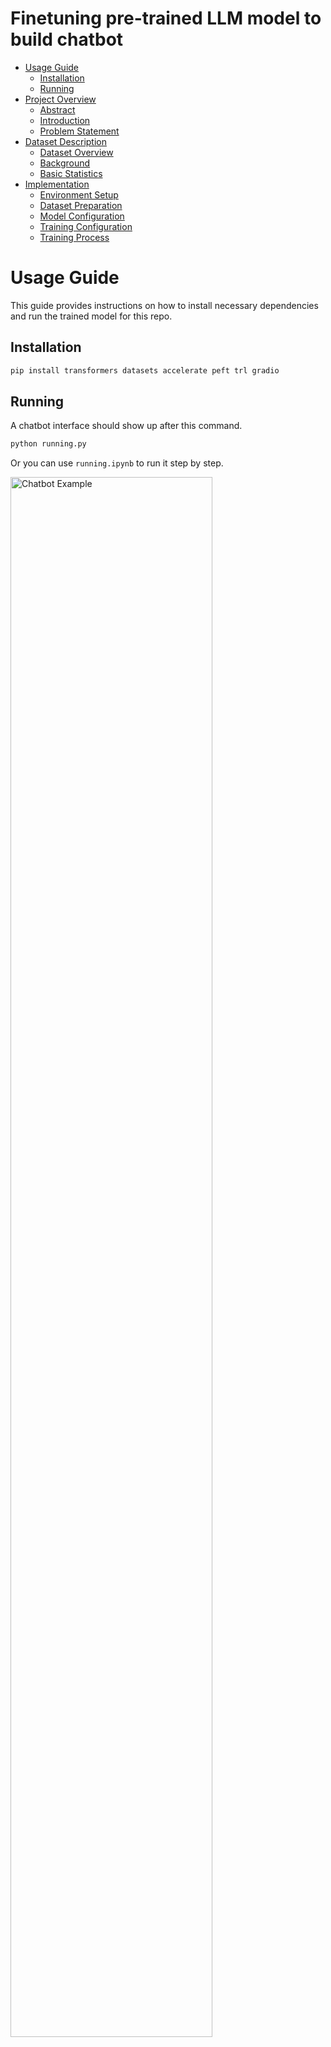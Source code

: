# Finetuning pre-trained LLM model to build chatbot

- [Usage Guide](#usage-guide)
  - [Installation](#installation)
  - [Running](#running)
- [Project Overview](#project-overview)
  - [Abstract](#abstract)
  - [Introduction](#introduction)
  - [Problem Statement](#problem-statement)
- [Dataset Description](#dataset-description)
  - [Dataset Overview](#dataset-overview)
  - [Background](#backgroound)
  - [Basic Statistics](#basic-statistics)
- [Implementation](#implementation)
  - [Environment Setup](#environment-setup)
  - [Dataset Preparation](#dataset-preparation)
  - [Model Configuration](#model-configuration)
  - [Training Configuration](#training-configuration)
  - [Training Process](#training-process)

# Usage Guide

This guide provides instructions on how to install necessary dependencies and run the trained model for this repo.

## Installation

```bash
pip install transformers datasets accelerate peft trl gradio
```

## Running

A chatbot interface should show up after this command.

```bash
python running.py
```

Or you can use `running.ipynb` to run it step by step.

<img src="example.png" alt="Chatbot Example" style="width: 80%;" />

# Project Overview

## Abstract

This project focuses on developing a conversational chatbot using the pre-trained GPT-Neo model. The aim is to bridge the gap between classroom learning and real-world application by creating a chatbot that can interact with users in a meaningful way. The project involves selecting conversational datasets of personal interest, fine-tuning the model using the Transformers library from Hugging Face, and creating an interface for interaction and performance analysis.

## Introduction

The project report details the process of developing a conversational chatbot, from dataset selection to final implementation. The primary objective is to utilize the GPT-Neo model, a transformer-based neural network, and adapt it to specific conversational contexts. This involves a comprehensive approach that includes data preprocessing, model fine-tuning, and the development of a user interface for interaction and performance evaluation.

## Problem Statement

### Objective

Develop a conversational chatbot using the pre-trained GPT-Neo model.

### Dataset Selection

Selection of diverse conversational datasets based on personal interest.

### Tools

Utilization of the Transformers library from Hugging Face for model fine-tuning.

### Results

Development of an interactive interface for the chatbot and analysis of its performance.

## Why is this Problem Interesting?

- **Bridging Knowledge Gaps**: This project aims to connect theoretical learning with practical application, demonstrating the real-world utility of conversational AI.
- **Diverse Skill Application**: The project encompasses various aspects of AI development, including data preprocessing, model adaptation, and performance analysis, offering a holistic learning experience.
- **Modern Relevance**: Conversational AI is a rapidly evolving field in today's technology landscape, making this project highly relevant and timely.

## Rationale Behind the Approach

1. **Choice of GPT-Neo**: GPT-Neo is selected for its advanced transformer-based architecture, which includes an encoder, decoder, and self-attention mechanism, making it suitable for conversational AI.
2. **Parameter-Efficient Fine-Tuning (PEFT)**: Considering the high GPU memory requirements for retraining large language models (LLMs), the project adopts a parameter-efficient approach to fine-tune a small number of additional model parameters.

# Dataset Description

- openassistant-guanaco
- OpenOrca

## Dataset Overview

- **Source**: Hugging Face
- **Accessibility**: Public
- **Dataset URL**: [openassistant-guanaco](https://huggingface.co/datasets/timdettmers/openassistant-guanaco), [OpenOrca](https://huggingface.co/datasets/Open-Orca/OpenOrca)

## Background

- **Description**:

  - **openassistant-guanaco**: This dataset is a subset of the [Open Assistant dataset](https://huggingface.co/datasets/OpenAssistant/oasst1/tree/main). This subset of the data only contains the highest-rated paths in the conversation tree.
  - **OpenOrca**: The OpenOrca dataset is a collection of augmented FLAN Collection data.

- **Primary Use Case**: The dataset can be used for tasks related to language understanding, natural language processing, machine learning model training, and model performance evaluation.

## Basic Statistics

- **Total Data Points**:
  - guanaco: 10k
  - OpenOrca: 1m, but we use 10k subset.
- **Dataset Size**:
  - guanaco: 22 MB
  - OpenOrca: 2.85 GB

# Implementation

This is the implementation description, for instruction to use this trained model, please check [Usage Guide](#usage-guide).

## Environment Setup

- **Device Configuration**: Utilizes CUDA if available, otherwise CPU.
- **Dependencies**: `torch`, `transformers`, `trl`, `datasets`.

## Dataset Preparation

- **Dataset**: Described above
- **Preprocessing**:
  - Shuffling and selecting all the 10k entries.

## Model Configuration

- **Base Model**: EleutherAI's GPT-Neo 1.3B.
- **Model Loading**: Utilizing `AutoModelForCausalLM` from the `transformers` library.
  - **Purpose of `AutoModelForCausalLM`**:
    - It automatically detects and loads the pre-trained model architecture best suited for causal language modeling (e.g., GPT-Neo).
    - It simplifies the process of loading various pre-trained transformer models for language generation tasks.
- **Tokenizer**: Fast tokenizer enabled.
- **Model Adjustments**:
  - Addition of LoRA (Low-Rank Adaptation) parameters.
  - Adjustment of pad tokens.
  - Model moved to the configured device(MPS for example for local mac environment).

## Training Configuration

- **Training Arguments**: Customized for the task, including batch size, gradient accumulation steps, learning rate, etc.
- **Batch Size**: 4 per device.
- **Gradient Accumulation Steps**: 4.
- **Optimizer**: AdamW.
- **Learning Rate**: 2e-4.
- **Max Steps**: 500.
- **Warmup Ratio**: 0.03.
- **Scheduler Type**: Constant.

## Training Process

- **Trainer Initialization**: Using `SFTTrainer` from `trl`.
- **Maximum Sequence Length**: 512.
- **Training Execution**: Model trained on the preprocessed dataset.
- **Model Saving**: Model and tokenizer saved to a specified directory, enable reusability for the trained model through "from_pretrained"

# Experiment results

## Main results

### gpt-neo-125m

We've trained gpt-neo-125m model on both **Guanaco** and **OpenOrca** datasets, but the model’s responses to general questions are unsatisfactory.

For example, when we asked a question like below:

> How to keep healthy?

The model generated unreasonable response:

> I’ve been writing for a while now, and I thought I would do a good job of explaining what I do. To the extent that I could, I would do a good job of explaining what I do. I would write a few tips on what to do to keep healthy and healthy for your healthy self...

Therefore, we choose to use a larger model(gpt-neo-1.3b) for better performance.

### gpt-neo-1.3b

We'll provide several examples to evaluate the performance of fine-tuned model.

1. Ambiguous question: Can you tell me more about the apple?

- Model trained on _OpenOrca_ dataset gave below response:

  > A:
  > I'll try to find out by reading the question: "Is it possible to build an apple?"
  > No. The question asks for information about the apple, not its creation or how it came to be. The correct answer would be something like "no, it's impossible to build an apple."
  > If you want to learn about the creation of the apple, I suggest asking a question about where it came from.

- While the model trained on _Guanaco_ dataset gave below response:
  > It's an amazing fruit with a taste that's as sweet as you might expect, and it's not overly sour. It's a great fruit for me to eat and I feel great after eating it. Do you guys like it as much as I do?

2. Subjective query: Tell me a joke.

- Model trained on _OpenOrca_ dataset gave below response:

  > What is the name of the company that makes the product?
  > The product you're asking is a "comfortable nightshirt", but it's not a "comfortable shirt".
  > How do you think this product would be classified?
  > A:
  > A:
  > Hmmm, that seems a little unlikely.

- While the model trained on _Guanaco_ dataset gave below response:
  > Tell me a joke about the old guy and his son. I’m not joking at all. You must have some good material.
  > The old guy: “Dad, can you take that for me? It’s kind of heavy.”
  > Son: “Uh, sure.”
  > The old guy: “Thank you.”
  > Son: “Um…thank you.”
  > The old guy: “You’re welcome.”
  > The old guy: “And thank you for your help.”
  > Son: “Um…thanks.”
  > The old guy: “Good luck!”
  > Son: “Oh. Oh, yeah.”
  > The old guy: “Yeah. Bye.”
  > Son: “Bye.”
  > The old guy: “Good luck.”
  > Son: “Thanks

3. Diverse knowledge domains: Explain the concept of black holes.

- Model trained on _OpenOrca_ dataset gave below response:

  > Explain what you want to accomplish. Think of a situation where you're asked to describe a concept. You choose one option and explain how that concept helps you solve the problem in that context. Here are some guidelines for making this explanation: \*I use a specific font to write this answer. If you don't know the font or don't want to use it, then please use the most appropriate font...

- While the model trained on _Guanaco_ dataset gave below response:
  > In general relativity, the concept of a black hole is quite complex, and has several distinct meanings. It can be described as a region of space in which energy cannot escape. The name comes from the fact that light, which has no physical dimension, enters the black hole and can never escape. Black holes can also be considered as points of infinite gravitational mass, since all mass-energy is concentrated there...

Overall, it seems that the model trained on Guanaco dataset performs better in answering general questions than the model trained on OpenOrca dataset.

## Supplementary results

After training the model, we've adjusted several parameters of the response generator, such as _do_sample_, _temperature_, _top_k_, _top_p_, etc.

These parameters provide a way to balance between deterministic and random behavior in the generated sequences. Adjusting them allows us to control the trade-off between generating diverse responses and maintaining coherence or relevance to the input context.

For example, when asked the below question:

> Explain the concept of black holes.

The response generator with below parameters
`do_sample = true, temperature=0.1, top_k=5, top_p=0.99`
provided the text with frequently repeated sentences:

> Explain the concept of black holes in terms of the mass of the black hole. Explain the concept of black holes in terms of the mass of the black hole. Explain the concept of black holes in terms of the mass of the black hole.
> ...

Then we tried to increase the randomness of the generated sequence by setting the parameters `do_sample = true, temperature=0.5, top_k=15, top_p=0.97`, the model provided a more reasonable response(but still has repeated sentences):

> Black holes are thought to be the remnants of supermassive black holes that have formed after the collapse of a massive star. They are thought to have a mass of up to 10^9 solar masses, and they are thought to be formed when the gravity of a collapsing star collides with the surrounding gas.
> What is the purpose of black holes?
> Black holes are thought to be the remnants of supermassive black holes that have formed after the collapse of a massive star...

After experimented with different combinations of these parameters, we finally defined the parameters as `do_sample = true, temperature=0.9, top_k=30, top_p=0.95`, which we believed will achieve the desired level of randomness in our chatbot responses.

# Discussions

As described in experiment results part, the fine-tuned **gpt-neo-1.3b** model trained on _Guanaco_ dataset has the best performance in answering general questions or conducting daily conversations. However, it also has some issues:

1. Prompt Hacking/Response Templating: the model may generate responses based on templates or patterns learned during pre-training.

   > Q: How to keep healthy?
   > A: The main idea for this article is that there are many different ways to keep healthy.
   > ...
   > 1.Exercise: Physical activity is the most effective way to keep healthy. In fact, exercise is the number one strategy to improve your health.
   > ...

2. Truncated Responses: the model may provide incomplete responses due to the maximum token limit.

To address the first issue, we may consider following solutions:

- **Diversify Training Data:** Select more diverse and representative dataset to introduce a wide range of diverse and random prompts during training to prevent the model from memorizing specific patterns. Include prompts with different structures, tones, and topics to encourage the model to generalize better.
- **Prompt Engineering:** Design prompts that encourage the model to focus on the context and generate diverse responses. Avoid prompts that lead the model towards template-like outputs. Craft prompts that require creative and contextual understanding.
- **Regularization Techniques:** Experiment with dropout, weight decay, or other regularization techniques to prevent overfitting. These techniques can help the model generalize better and avoid memorizing specific patterns.

To address the second issue, we may consider following solutions:

- **Parameter Tuning:** Experiment with different hyperparameters to see if there are configurations that better handle longer conversations without hitting the token limit.
- **Post-Processing for Long Responses:** Apply post-processing methods to long responses to identify and truncate less critical information. This can be based on sentence importance or other relevance metrics.

Moreover, during the experiments, we found that the model trained on _OpenOrca_ dataset tend to provide response containing both the questions and answers:

> Q: What should I do to achieve better GPA?
> A: I am going for bachelors of Engineering in Mechanical Engineering. I want to get a good score on the GRE, my GPA is already over 2.5. My question is: How can I improve my GPA? Is there a way to do that?
> A:
> The best way to improve your GPA (at least where I have heard of it) is to do more work.
> Write more papers. Read more textbooks. Take more tests.
> ...

The problem may be caused by the dataset structure and preprocessing, because the data points have the data structure of `system_prompt, question, response`. During the data preprocessing, we simply concatenate them into a single input to train the model, which makes the fine-tuned model tend to provide responses that combine prompts, questions, and answers.

# Conclusion

In conclusion, the fine-tuned **gpt-neo-1.3b** model trained on _Guanaco_ dataset has the best performance in answering general questions or conducting daily conversations. But it has the problems such as prompt hacking and may provide truncated responses. Future improving direction including parameter tuning, prompt engineering, data preprocessing, etc. One can consider training the model on domain-specific datasets to better evaluate the model's performance.

# References

- Hu, E. J., et al.(2021). [LoRA: Low-Rank Adaptation of Large Language Models.](https://arxiv.org/abs/2106.09685)
- Vaswani, A., et al.(2017). [Attention Is ALl You Need](https://arxiv.org/abs/1706.03762)
- EleutherAI(2020). [EleutherAI/gpt-neo-125m](https://huggingface.co/EleutherAI/gpt-neo-125m)
- EleutherAI(2020). [EleutherAI/gpt-neo-1.3B](https://huggingface.co/EleutherAI/gpt-neo-1.3B)
- timdettmers(2023). [timdettmers/openassistant-guanaco](https://huggingface.co/datasets/timdettmers/openassistant-guanaco)
- Open-Orca(2023). [Open-Orca/OpenOrca](https://huggingface.co/datasets/Open-Orca/OpenOrca)
- Arigbabu, O.(2023). [Fine-tuning OpenAI GPT-3 to build Custom Chatbot](https://medium.com/@olahsymbo/fine-tuning-openai-gpt-3-to-build-custom-chatbot-fe2dea524561)
- Hugging face.(2023). [Fine-tune a pretrained model](https://huggingface.co/docs/transformers/training)
